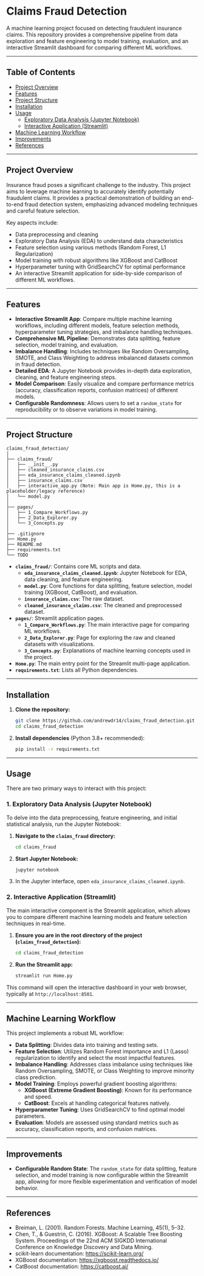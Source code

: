 # Claims Fraud Detection

A machine learning project focused on detecting fraudulent insurance claims. This repository provides a comprehensive pipeline from data exploration and feature engineering to model training, evaluation, and an interactive Streamlit dashboard for comparing different ML workflows.

---

## Table of Contents

- [Project Overview](#project-overview)
- [Features](#features)
- [Project Structure](#project-structure)
- [Installation](#installation)
- [Usage](#usage)
  - [Exploratory Data Analysis (Jupyter Notebook)](#exploratory-data-analysis-jupyter-notebook)
  - [Interactive Application (Streamlit)](#interactive-application-streamlit)
- [Machine Learning Workflow](#machine-learning-workflow)
- [Improvements](#improvements)
- [References](#references)

---

## Project Overview

Insurance fraud poses a significant challenge to the industry. This project aims to leverage machine learning to accurately identify potentially fraudulent claims. It provides a practical demonstration of building an end-to-end fraud detection system, emphasizing advanced modeling techniques and careful feature selection.

Key aspects include:
- Data preprocessing and cleaning
- Exploratory Data Analysis (EDA) to understand data characteristics
- Feature selection using various methods (Random Forest, L1 Regularization)
- Model training with robust algorithms like XGBoost and CatBoost
- Hyperparameter tuning with GridSearchCV for optimal performance
- An interactive Streamlit application for side-by-side comparison of different ML workflows.

---

## Features

- **Interactive Streamlit App**: Compare multiple machine learning workflows, including different models, feature selection methods, hyperparameter tuning strategies, and imbalance handling techniques.
- **Comprehensive ML Pipeline**: Demonstrates data splitting, feature selection, model training, and evaluation.
- **Imbalance Handling**: Includes techniques like Random Oversampling, SMOTE, and Class Weighting to address imbalanced datasets common in fraud detection.
- **Detailed EDA**: A Jupyter Notebook provides in-depth data exploration, cleaning, and feature engineering steps.
- **Model Comparison**: Easily visualize and compare performance metrics (accuracy, classification reports, confusion matrices) of different models.
- **Configurable Randomness**: Allows users to set a `random_state` for reproducibility or to observe variations in model training.

---

## Project Structure

```
claims_fraud_detection/
│
├── claims_fraud/
│   ├── __init__.py
│   ├── cleaned_insurance_claims.csv
│   ├── eda_insurance_claims_cleaned.ipynb
│   ├── insurance_claims.csv
│   ├── interactive_app.py (Note: Main app is Home.py, this is a placeholder/legacy reference)
│   └── model.py
│
├── pages/
│   ├── 1_Compare_Workflows.py
│   ├── 2_Data_Explorer.py
│   └── 3_Concepts.py
│
├── .gitignore
├── Home.py
├── README.md
├── requirements.txt
└── TODO
```

- **`claims_fraud/`**: Contains core ML scripts and data.
  - **`eda_insurance_claims_cleaned.ipynb`**: Jupyter Notebook for EDA, data cleaning, and feature engineering.
  - **`model.py`**: Core functions for data splitting, feature selection, model training (XGBoost, CatBoost), and evaluation.
  - **`insurance_claims.csv`**: The raw dataset.
  - **`cleaned_insurance_claims.csv`**: The cleaned and preprocessed dataset.
- **`pages/`**: Streamlit application pages.
  - **`1_Compare_Workflows.py`**: The main interactive page for comparing ML workflows.
  - **`2_Data_Explorer.py`**: Page for exploring the raw and cleaned datasets with visualizations.
  - **`3_Concepts.py`**: Explanations of machine learning concepts used in the project.
- **`Home.py`**: The main entry point for the Streamlit multi-page application.
- **`requirements.txt`**: Lists all Python dependencies.

---

## Installation

1.  **Clone the repository:**
    ```bash
    git clone https://github.com/andrewdr14/claims_fraud_detection.git
    cd claims_fraud_detection
    ```

2.  **Install dependencies** (Python 3.8+ recommended):
    ```bash
    pip install -r requirements.txt
    ```

---

## Usage

There are two primary ways to interact with this project:

### 1. Exploratory Data Analysis (Jupyter Notebook)

To delve into the data preprocessing, feature engineering, and initial statistical analysis, run the Jupyter Notebook:

1.  **Navigate to the `claims_fraud` directory:**
    ```bash
    cd claims_fraud
    ```

2.  **Start Jupyter Notebook:**
    ```bash
    jupyter notebook
    ```

3.  In the Jupyter interface, open `eda_insurance_claims_cleaned.ipynb`.

### 2. Interactive Application (Streamlit)

The main interactive component is the Streamlit application, which allows you to compare different machine learning models and feature selection techniques in real-time.

1.  **Ensure you are in the root directory of the project (`claims_fraud_detection`):**
    ```bash
    cd claims_fraud_detection
    ```

2.  **Run the Streamlit app:**
    ```bash
    streamlit run Home.py
    ```

This command will open the interactive dashboard in your web browser, typically at `http://localhost:8501`.

---

## Machine Learning Workflow

This project implements a robust ML workflow:

-   **Data Splitting**: Divides data into training and testing sets.
-   **Feature Selection**: Utilizes Random Forest importance and L1 (Lasso) regularization to identify and select the most impactful features.
-   **Imbalance Handling**: Addresses class imbalance using techniques like Random Oversampling, SMOTE, or Class Weighting to improve minority class prediction.
-   **Model Training**: Employs powerful gradient boosting algorithms:
    -   **XGBoost (Extreme Gradient Boosting)**: Known for its performance and speed.
    -   **CatBoost**: Excels at handling categorical features natively.
-   **Hyperparameter Tuning**: Uses GridSearchCV to find optimal model parameters.
-   **Evaluation**: Models are assessed using standard metrics such as accuracy, classification reports, and confusion matrices.

---

## Improvements

-   **Configurable Random State**: The `random_state` for data splitting, feature selection, and model training is now configurable within the Streamlit app, allowing for more flexible experimentation and verification of model behavior.

---

## References

-   Breiman, L. (2001). Random Forests. Machine Learning, 45(1), 5–32.
-   Chen, T., & Guestrin, C. (2016). XGBoost: A Scalable Tree Boosting System. Proceedings of the 22nd ACM SIGKDD International Conference on Knowledge Discovery and Data Mining.
-   scikit-learn documentation: https://scikit-learn.org/
-   XGBoost documentation: https://xgboost.readthedocs.io/
-   CatBoost documentation: https://catboost.ai/